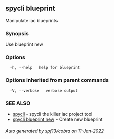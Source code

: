 ## spycli blueprint

Manipulate iac blueprints

### Synopsis

Use blueprint new

### Options

```
  -h, --help   help for blueprint
```

### Options inherited from parent commands

```
  -V, --verbose   verbose output
```

### SEE ALSO

* [spycli](spycli.md)	 - spycli the killer iac project tool
* [spycli blueprint new](spycli_blueprint_new.md)	 - Create new blueprint

###### Auto generated by spf13/cobra on 11-Jan-2022
